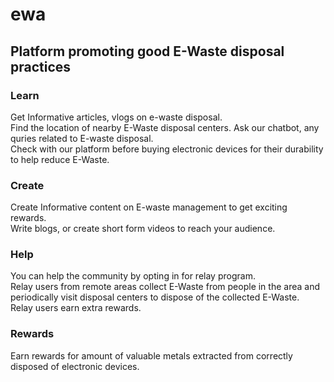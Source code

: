 # ewa

## Platform promoting good E-Waste disposal practices  

### Learn  

Get Informative articles, vlogs on e-waste disposal.  
Find the location of nearby E-Waste disposal centers. 
Ask our chatbot, any quries related to E-waste disposal.  
Check with our platform before buying electronic devices for their durability to help reduce E-Waste.  

### Create  

Create Informative content on E-waste management to get exciting rewards.  
Write blogs, or create short form videos to reach your audience.

### Help

You can help the community by opting in for relay program.  
Relay users from remote areas collect E-Waste from people in the area and periodically visit disposal centers to dispose of the collected E-Waste.  
Relay users earn extra rewards.  

### Rewards

Earn rewards for amount of valuable metals extracted from correctly disposed of electronic devices.